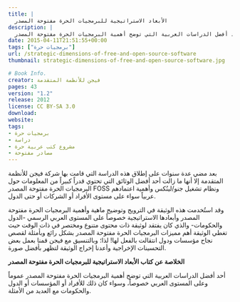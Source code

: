 ```yaml
---
title: |
  الأبعاد الاستراتيجية للبرمجيات الحرة مفتوحة المصدر
description: |
  أحد أفضل الدراسات العربية التي توضح أهمية البرمجيات الحرة مفتوحة المصدر FOSS وأبعادها الاستراتيجية عموماً وعلى المستوى العربي خصوصاً، مع الأمثلة الواقعية
date: 2015-04-11T21:51:55+00:00
tags: ["برمجيات حرة"]
url: /strategic-dimensions-of-free-and-open-source-software
thumbnail: strategic-dimensions-of-free-and-open-source-software.jpg

# Book Info.
creator: فيجن للأنظمة المتقدمة
pages: 43
version: "1.2"
release: 2012
license: CC BY-SA 3.0
download:
website:
tags:
- برمجيات حرة
- دراسة
- مشروع كتب عربية حرة
- مصادر مفتوحة
---
```


بعد مضي عدة سنوات على إطلاق هذه الدراسة التي قامت بها شركة فيجن للأنظمة المتقدمة إلا أنها ما زالت أحد أفضل الوثائق التي تحتوي قدراً كبيراً من المعلومات حول البرمجيات الحرة مفتوحة المصدر FOSS ونظام تشغيل جنو/لينُكس وأهمية اعتمادهم عربياً سواء على مستوى الأفراد أو الشركات أو حتى الدول.

وقد استُخدمت هذه الوثيقة في الترويج وتوضيح ماهية وأهمية البرمجيات الحرة مفتوحة المصدر وأبعادها الاستراتيجية خصوصاً على المستوى العربي الرسمي -الدول والحكومات- والذي كان يفتقد لوثيقة ذات محتوى متنوع ومختصر في ذات الوقت حيث تغطي الوثيقة أهم مميزات البرمجيات الحرة مفتوحة المصدر بشكل رائع وبأمثلة لقصص نجاح مؤسسات ودول انتقالت بالفعل لها! لذا؛ وبالتنسيق مع فيجن قمنا بعمل بعض التحسينات الإخراجية وأعدنا إخراج الوثيقة لتظهر بأفضل صورة.

**الخلاصة عن كتاب الأبعاد الاستراتيجية للبرمجيات الحرة مفتوحة المصدر**

أحد أفضل الدراسات العربية التي توضح أهمية البرمجيات الحرة مفتوحة المصدر عموماً وعلى المستوى العربي خصوصاً، وسواء كان ذلك للأفراد أو المؤسسات أو الدول والحكومات مع العديد من الأمثلة.
